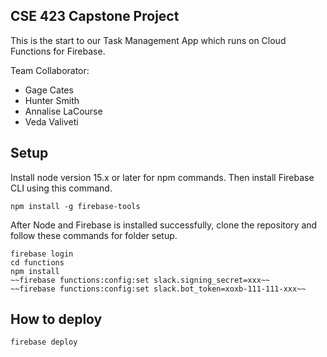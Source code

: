 ## CSE 423 Capstone Project

This is the start to our Task Management App which runs on Cloud Functions for Firebase.

Team Collaborator:
* Gage Cates
* Hunter Smith
* Annalise LaCourse
* Veda Valiveti

## Setup

Install node version 15.x or later for npm commands. Then install Firebase CLI using this command.
```
npm install -g firebase-tools
```

After Node and Firebase is installed successfully, clone the repository and follow these commands for folder setup. 
```
firebase login
cd functions
npm install
~~firebase functions:config:set slack.signing_secret=xxx~~
~~firebase functions:config:set slack.bot_token=xoxb-111-111-xxx~~
```

## How to deploy
```
firebase deploy
```
